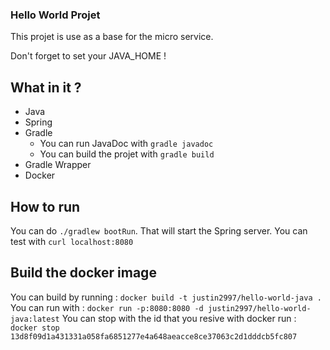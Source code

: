 ### Hello World Projet
This projet is use as a base for the micro service.

Don't forget to set your JAVA_HOME !

## What in it ?
- Java
- Spring
- Gradle 
    - You can run JavaDoc with `gradle javadoc`
    - You can build the projet with `gradle build`
- Gradle Wrapper
- Docker

## How to run
You can do `./gradlew bootRun`. That will start the Spring server. You can test with `curl localhost:8080`

## Build the docker image
You can build by running : `docker build -t justin2997/hello-world-java .`
You can run with : `docker run -p:8080:8080 -d justin2997/hello-world-java:latest`
You can stop with the id that you resive with docker run : `docker stop 13d8f09d1a431331a058fa6851277e4a648aeacce8ce37063c2d1dddcb5fc807`
